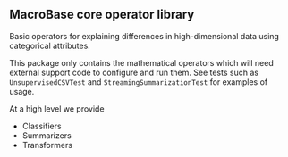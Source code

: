 ## MacroBase core operator library

Basic operators for explaining differences in 
high-dimensional data using categorical attributes.

This package only contains the mathematical operators which will
need external support code to configure and run them. See tests such as
`UnsupervisedCSVTest` and `StreamingSummarizationTest`
for examples of usage.

At a high level we provide

- Classifiers
- Summarizers
- Transformers